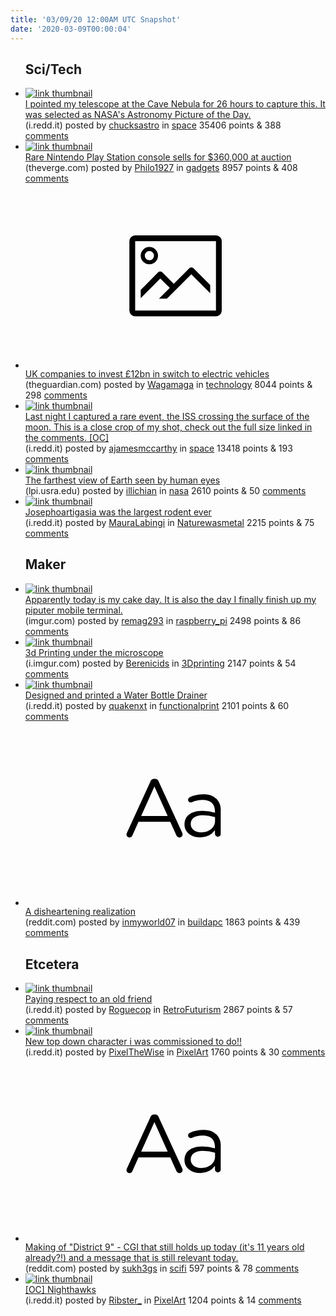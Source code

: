 ```yaml
---
title: '03/09/20 12:00AM UTC Snapshot'
date: '2020-03-09T00:00:04'
---
```

<ul>
<h2>Sci/Tech</h2>

<li><a href='https://i.redd.it/4r4dddwt4gl41.png'><img src='https://b.thumbs.redditmedia.com/NzlUgHdDrr5wRDb6enBwRIsldsudrU1ITDz-X2fvi0M.jpg' alt='link thumbnail'></a><div><div class='linkTitle'><a href='https://i.redd.it/4r4dddwt4gl41.png'>I pointed my telescope at the Cave Nebula for 26 hours to capture this. It was selected as NASA's Astronomy Picture of the Day.</a></div>(i.redd.it) posted by <a href='https://www.reddit.com/user/chucksastro'>chucksastro</a> in <a href='https://www.reddit.com/r/space'>space</a> 35406 points & 388 <a href='https://www.reddit.com/r/space/comments/ffc6eh/i_pointed_my_telescope_at_the_cave_nebula_for_26/'>comments</a></div></li>

<li><a href='https://www.theverge.com/2020/3/8/21170206/rare-nintendo-play-station-console-auction-sony'><img src='https://b.thumbs.redditmedia.com/40VO-lVdw5PMRXejcOgUktaGAGMjrR7CJ3vzqTCt_Ts.jpg' alt='link thumbnail'></a><div><div class='linkTitle'><a href='https://www.theverge.com/2020/3/8/21170206/rare-nintendo-play-station-console-auction-sony'>Rare Nintendo Play Station console sells for $360,000 at auction</a></div>(theverge.com) posted by <a href='https://www.reddit.com/user/Philo1927'>Philo1927</a> in <a href='https://www.reddit.com/r/gadgets'>gadgets</a> 8957 points & 408 <a href='https://www.reddit.com/r/gadgets/comments/ffekul/rare_nintendo_play_station_console_sells_for/'>comments</a></div></li>

<li><a href='https://www.theguardian.com/uk-news/2020/mar/08/companies-to-invest-12-billion-pounds-in-electric-vehicles'><svg version='1.1' viewBox='-34 -14 104 64' preserveAspectRatio='xMidYMid meet' xmlns='http://www.w3.org/2000/svg' xmlns:xlink='http://www.w3.org/1999/xlink'>
    <title>link thumbnail</title>
    <path d='M32,4H4A2,2,0,0,0,2,6V30a2,2,0,0,0,2,2H32a2,2,0,0,0,2-2V6A2,2,0,0,0,32,4ZM4,30V6H32V30Z'></path>
    <path d='M8.92,14a3,3,0,1,0-3-3A3,3,0,0,0,8.92,14Zm0-4.6A1.6,1.6,0,1,1,7.33,11,1.6,1.6,0,0,1,8.92,9.41Z'></path>
    <path d='M22.78,15.37l-5.4,5.4-4-4a1,1,0,0,0-1.41,0L5.92,22.9v2.83l6.79-6.79L16,22.18l-3.75,3.75H15l8.45-8.45L30,24V21.18l-5.81-5.81A1,1,0,0,0,22.78,15.37Z'></path>
    </svg></a><div><div class='linkTitle'><a href='https://www.theguardian.com/uk-news/2020/mar/08/companies-to-invest-12-billion-pounds-in-electric-vehicles'>UK companies to invest £12bn in switch to electric vehicles</a></div>(theguardian.com) posted by <a href='https://www.reddit.com/user/Wagamaga'>Wagamaga</a> in <a href='https://www.reddit.com/r/technology'>technology</a> 8044 points & 298 <a href='https://www.reddit.com/r/technology/comments/ffaw4s/uk_companies_to_invest_12bn_in_switch_to_electric/'>comments</a></div></li>

<li><a href='https://i.redd.it/7jyyt3s3eil41.jpg'><img src='https://b.thumbs.redditmedia.com/Apa_DbI2vrmX3MBlRcupPCROmA5fH1zw6xKHs8b1VlE.jpg' alt='link thumbnail'></a><div><div class='linkTitle'><a href='https://i.redd.it/7jyyt3s3eil41.jpg'>Last night I captured a rare event, the ISS crossing the surface of the moon. This is a close crop of my shot, check out the full size linked in the comments. [OC]</a></div>(i.redd.it) posted by <a href='https://www.reddit.com/user/ajamesmccarthy'>ajamesmccarthy</a> in <a href='https://www.reddit.com/r/space'>space</a> 13418 points & 193 <a href='https://www.reddit.com/r/space/comments/ffimgi/last_night_i_captured_a_rare_event_the_iss/'>comments</a></div></li>

<li><a href='https://www.lpi.usra.edu/resources/apollo/images/print/AS13/62/8902.jpg'><img src='https://b.thumbs.redditmedia.com/k6QNN-oShHvjJn_ZnayG7YLNcMKMHkLM2siSiFeDTQI.jpg' alt='link thumbnail'></a><div><div class='linkTitle'><a href='https://www.lpi.usra.edu/resources/apollo/images/print/AS13/62/8902.jpg'>The farthest view of Earth seen by human eyes</a></div>(lpi.usra.edu) posted by <a href='https://www.reddit.com/user/illichian'>illichian</a> in <a href='https://www.reddit.com/r/nasa'>nasa</a> 2610 points & 50 <a href='https://www.reddit.com/r/nasa/comments/ff9nr5/the_farthest_view_of_earth_seen_by_human_eyes/'>comments</a></div></li>

<li><a href='https://i.redd.it/3js5qb68qfl41.jpg'><img src='https://b.thumbs.redditmedia.com/kTtl2hS3d5Lp35w9g1DuL_wKhOEfviaEPQMNHmFWNOw.jpg' alt='link thumbnail'></a><div><div class='linkTitle'><a href='https://i.redd.it/3js5qb68qfl41.jpg'>Josephoartigasia was the largest rodent ever</a></div>(i.redd.it) posted by <a href='https://www.reddit.com/user/MauraLabingi'>MauraLabingi</a> in <a href='https://www.reddit.com/r/Naturewasmetal'>Naturewasmetal</a> 2215 points & 75 <a href='https://www.reddit.com/r/Naturewasmetal/comments/ffbdqj/josephoartigasia_was_the_largest_rodent_ever/'>comments</a></div></li>

<h2>Maker</h2>

<li><a href='https://imgur.com/g3txgtR'><img src='https://b.thumbs.redditmedia.com/h4RgS4v9tXcQpcDKGpVSmt-6pp2XElL4XYDU-MsmXvI.jpg' alt='link thumbnail'></a><div><div class='linkTitle'><a href='https://imgur.com/g3txgtR'>Apparently today is my cake day. It is also the day I finally finish up my piputer mobile terminal.</a></div>(imgur.com) posted by <a href='https://www.reddit.com/user/remag293'>remag293</a> in <a href='https://www.reddit.com/r/raspberry_pi'>raspberry_pi</a> 2498 points & 86 <a href='https://www.reddit.com/r/raspberry_pi/comments/ff9an1/apparently_today_is_my_cake_day_it_is_also_the/'>comments</a></div></li>

<li><a href='https://i.imgur.com/IwykZXx.jpg'><img src='https://b.thumbs.redditmedia.com/RjsG4CGsgGNNWgtPLbLoQv6Afeo9N4WLe1RFijn2vCY.jpg' alt='link thumbnail'></a><div><div class='linkTitle'><a href='https://i.imgur.com/IwykZXx.jpg'>3d Printing under the microscope</a></div>(i.imgur.com) posted by <a href='https://www.reddit.com/user/Berenicids'>Berenicids</a> in <a href='https://www.reddit.com/r/3Dprinting'>3Dprinting</a> 2147 points & 54 <a href='https://www.reddit.com/r/3Dprinting/comments/ffev5s/3d_printing_under_the_microscope/'>comments</a></div></li>

<li><a href='https://i.redd.it/il4oqdkmbgl41.jpg'><img src='https://a.thumbs.redditmedia.com/OzQc7PIntrXXXxhNSre1hlhlc-u_guBYgLamy1NWAQ4.jpg' alt='link thumbnail'></a><div><div class='linkTitle'><a href='https://i.redd.it/il4oqdkmbgl41.jpg'>Designed and printed a Water Bottle Drainer</a></div>(i.redd.it) posted by <a href='https://www.reddit.com/user/quakenxt'>quakenxt</a> in <a href='https://www.reddit.com/r/functionalprint'>functionalprint</a> 2101 points & 60 <a href='https://www.reddit.com/r/functionalprint/comments/ffcll3/designed_and_printed_a_water_bottle_drainer/'>comments</a></div></li>

<li><a href='https://www.reddit.com/r/buildapc/comments/ff77cw/a_disheartening_realization/'><svg version='1.1' viewBox='-34 -12 104 64' preserveAspectRatio='xMidYMid slice' xmlns='http://www.w3.org/2000/svg' xmlns:xlink='http://www.w3.org/1999/xlink'>
    <title>text link thumbnail</title>
    <path d='M12.19,8.84a1.45,1.45,0,0,0-1.4-1h-.12a1.46,1.46,0,0,0-1.42,1L1.14,26.56a1.29,1.29,0,0,0-.14.59,1,1,0,0,0,1,1,1.12,1.12,0,0,0,1.08-.77l2.08-4.65h11l2.08,4.59a1.24,1.24,0,0,0,1.12.83,1.08,1.08,0,0,0,1.08-1.08,1.64,1.64,0,0,0-.14-.57ZM6.08,20.71l4.59-10.22,4.6,10.22Z'>
    </path>
    <path d='M32.24,14.78A6.35,6.35,0,0,0,27.6,13.2a11.36,11.36,0,0,0-4.7,1,1,1,0,0,0-.58.89,1,1,0,0,0,.94.92,1.23,1.23,0,0,0,.39-.08,8.87,8.87,0,0,1,3.72-.81c2.7,0,4.28,1.33,4.28,3.92v.5a15.29,15.29,0,0,0-4.42-.61c-3.64,0-6.14,1.61-6.14,4.64v.05c0,2.95,2.7,4.48,5.37,4.48a6.29,6.29,0,0,0,5.19-2.48V26.9a1,1,0,0,0,1,1,1,1,0,0,0,1-1.06V19A5.71,5.71,0,0,0,32.24,14.78Zm-.56,7.7c0,2.28-2.17,3.89-4.81,3.89-1.94,0-3.61-1.06-3.61-2.86v-.06c0-1.8,1.5-3,4.2-3a15.2,15.2,0,0,1,4.22.61Z'>
    </path>
    </svg></a><div><div class='linkTitle'><a href='https://www.reddit.com/r/buildapc/comments/ff77cw/a_disheartening_realization/'>A disheartening realization</a></div>(reddit.com) posted by <a href='https://www.reddit.com/user/inmyworld07'>inmyworld07</a> in <a href='https://www.reddit.com/r/buildapc'>buildapc</a> 1863 points & 439 <a href='https://www.reddit.com/r/buildapc/comments/ff77cw/a_disheartening_realization/'>comments</a></div></li>

<h2>Etcetera</h2>

<li><a href='https://i.redd.it/zy1o74t5xfl41.jpg'><img src='https://b.thumbs.redditmedia.com/3vHiA5T-dB8fhxCH0tZzglF5lw_qm0qW7m-yhUxGiIo.jpg' alt='link thumbnail'></a><div><div class='linkTitle'><a href='https://i.redd.it/zy1o74t5xfl41.jpg'>Paying respect to an old friend</a></div>(i.redd.it) posted by <a href='https://www.reddit.com/user/Roguecop'>Roguecop</a> in <a href='https://www.reddit.com/r/RetroFuturism'>RetroFuturism</a> 2867 points & 57 <a href='https://www.reddit.com/r/RetroFuturism/comments/ffbqt3/paying_respect_to_an_old_friend/'>comments</a></div></li>

<li><a href='https://i.redd.it/v8le9r69ggl41.gif'><img src='https://a.thumbs.redditmedia.com/TlFC2rv-B7h99yOymwiRzDbsrMhH-LAxyNx3w8lEcV0.jpg' alt='link thumbnail'></a><div><div class='linkTitle'><a href='https://i.redd.it/v8le9r69ggl41.gif'>New top down character i was commissioned to do!!</a></div>(i.redd.it) posted by <a href='https://www.reddit.com/user/PixelTheWise'>PixelTheWise</a> in <a href='https://www.reddit.com/r/PixelArt'>PixelArt</a> 1760 points & 30 <a href='https://www.reddit.com/r/PixelArt/comments/ffcwma/new_top_down_character_i_was_commissioned_to_do/'>comments</a></div></li>

<li><a href='https://www.reddit.com/r/scifi/comments/ffg5c3/making_of_district_9_cgi_that_still_holds_up/'><svg version='1.1' viewBox='-34 -12 104 64' preserveAspectRatio='xMidYMid slice' xmlns='http://www.w3.org/2000/svg' xmlns:xlink='http://www.w3.org/1999/xlink'>
    <title>text link thumbnail</title>
    <path d='M12.19,8.84a1.45,1.45,0,0,0-1.4-1h-.12a1.46,1.46,0,0,0-1.42,1L1.14,26.56a1.29,1.29,0,0,0-.14.59,1,1,0,0,0,1,1,1.12,1.12,0,0,0,1.08-.77l2.08-4.65h11l2.08,4.59a1.24,1.24,0,0,0,1.12.83,1.08,1.08,0,0,0,1.08-1.08,1.64,1.64,0,0,0-.14-.57ZM6.08,20.71l4.59-10.22,4.6,10.22Z'>
    </path>
    <path d='M32.24,14.78A6.35,6.35,0,0,0,27.6,13.2a11.36,11.36,0,0,0-4.7,1,1,1,0,0,0-.58.89,1,1,0,0,0,.94.92,1.23,1.23,0,0,0,.39-.08,8.87,8.87,0,0,1,3.72-.81c2.7,0,4.28,1.33,4.28,3.92v.5a15.29,15.29,0,0,0-4.42-.61c-3.64,0-6.14,1.61-6.14,4.64v.05c0,2.95,2.7,4.48,5.37,4.48a6.29,6.29,0,0,0,5.19-2.48V26.9a1,1,0,0,0,1,1,1,1,0,0,0,1-1.06V19A5.71,5.71,0,0,0,32.24,14.78Zm-.56,7.7c0,2.28-2.17,3.89-4.81,3.89-1.94,0-3.61-1.06-3.61-2.86v-.06c0-1.8,1.5-3,4.2-3a15.2,15.2,0,0,1,4.22.61Z'>
    </path>
    </svg></a><div><div class='linkTitle'><a href='https://www.reddit.com/r/scifi/comments/ffg5c3/making_of_district_9_cgi_that_still_holds_up/'>Making of "District 9" - CGI that still holds up today (it's 11 years old already?!) and a message that is still relevant today.</a></div>(reddit.com) posted by <a href='https://www.reddit.com/user/sukh3gs'>sukh3gs</a> in <a href='https://www.reddit.com/r/scifi'>scifi</a> 597 points & 78 <a href='https://www.reddit.com/r/scifi/comments/ffg5c3/making_of_district_9_cgi_that_still_holds_up/'>comments</a></div></li>

<li><a href='https://i.redd.it/5c7yr2raogl41.jpg'><img src='https://b.thumbs.redditmedia.com/ntQIX3TnzzrT5QpMzWyBp7S-3XFZUWdJSGbby8JZChY.jpg' alt='link thumbnail'></a><div><div class='linkTitle'><a href='https://i.redd.it/5c7yr2raogl41.jpg'>[OC] Nighthawks</a></div>(i.redd.it) posted by <a href='https://www.reddit.com/user/Ribster_'>Ribster_</a> in <a href='https://www.reddit.com/r/PixelArt'>PixelArt</a> 1204 points & 14 <a href='https://www.reddit.com/r/PixelArt/comments/ffdfr9/oc_nighthawks/'>comments</a></div></li>

</ul>
